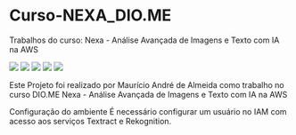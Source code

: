 # Curso-NEXA_DIO.ME
Trabalhos do curso: Nexa - Análise Avançada de Imagens e Texto com IA na AWS
<p align="left">
  <img src="https://img.shields.io/static/v1?label=&message=Python&color=blue&style=for-the-badge&logo=python"/>
  <img src="https://img.shields.io/static/v1?label=&message=AWS&color=blue&style=for-the-badge&logo=AMAZON"/>
  <img src="https://img.shields.io/static/v1?label=&message=textract&color=blue&style=for-the-badge&logo=AMAZON"/>
  <img src="https://img.shields.io/static/v1?label=&message=rekognition&color=blue&style=for-the-badge&logo=AMAZON"/>
  <img src="http://img.shields.io/static/v1?label=STATUS&message=CONCLUIDO&color=GREEN&style=for-the-badge"/>
</p>


Este Projeto foi realizado por Maurício André de Almeida como trabalho no curso DIO.ME Nexa - Análise Avançada de Imagens e Texto com IA na AWS

Configuração do ambiente
É necessário configurar um usuário no IAM com acesso aos serviços Textract e Rekognition.

